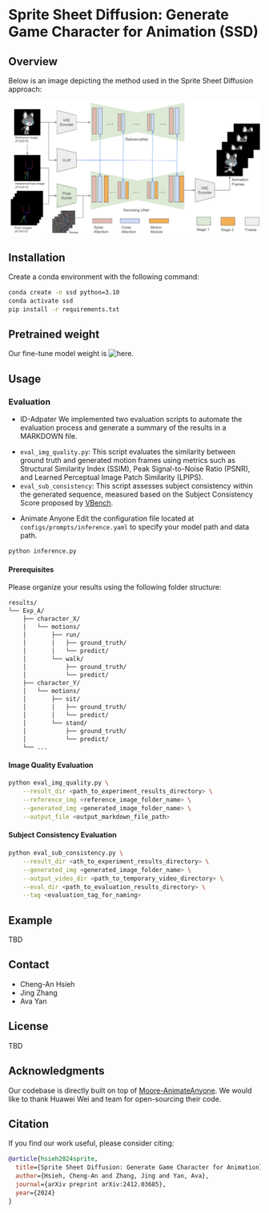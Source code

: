 # Sprite Sheet Diffusion: Generate Game Character for Animation (SSD)

## Overview
Below is an image depicting the method used in the Sprite Sheet Diffusion approach:

![Method Overview](https://github.com/chenganhsieh/spritesheet-diffusion/blob/main/static/images/method.png)

## Installation 
Create a conda environment with the following command:
```bash
conda create -n ssd python=3.10
conda activate ssd
pip install -r requirements.txt
```
## Pretrained weight
Our fine-tune model weight is ![here](https://drive.google.com/drive/folders/1VxbOv5PE441NsNStQlmqbIw0iyY9Mn9L?usp=sharing). 

## Usage

### Evaluation
* ID-Adpater
We implemented two evaluation scripts to automate the evaluation process and generate a summary of the results in a MARKDOWN file.
- `eval_img_quality.py`: This script evaluates the similarity between ground truth and generated motion frames using metrics such as Structural Similarity Index (SSIM), Peak Signal-to-Noise Ratio (PSNR), and Learned Perceptual Image Patch Similarity (LPIPS).
- `eval_sub_consistency`: This script assesses subject consistency within the generated sequence, measured based on the Subject Consistency Score proposed by [VBench](https://github.com/OpenGVLab/VBench).
* Animate Anyone
Edit the configuration file located at `configs/prompts/inference.yaml` to specify your model path and data path.
```bash
python inference.py
```



#### Prerequisites
Please organize your results using the following folder structure:

```
results/
└── Exp_A/
    ├── character_X/
    │   └── motions/
    │       ├── run/
    │       │   ├── ground_truth/
    │       │   └── predict/
    │       └── walk/
    │           ├── ground_truth/
    │           └── predict/
    ├── character_Y/
    │   └── motions/
    │       ├── sit/
    │       │   ├── ground_truth/
    │       │   └── predict/
    │       └── stand/
    │           ├── ground_truth/
    │           └── predict/
    └── ...
```

#### Image Quality Evaluation
```bash
python eval_img_quality.py \
    --result_dir <path_to_experiment_results_directory> \
    --reference_img <reference_image_folder_name> \
    --generated_img <generated_image_folder_name> \
    --output_file <output_markdown_file_path>
```

#### Subject Consistency Evaluation
```bash
python eval_sub_consistency.py \
    --result_dir <ath_to_experiment_results_directory> \
    --generated_img <generated_image_folder_name> \
    --output_video_dir <path_to_temporary_video_directory> \
    --eval_dir <path_to_evaluation_results_directory> \
    --tag <evaluation_tag_for_naming>
```


## Example
TBD

## Contact
* Cheng-An Hsieh
* Jing Zhang
* Ava Yan

## License
TBD

## Acknowledgments
Our codebase is directly built on top of [Moore-AnimateAnyone](https://github.com/MooreThreads/Moore-AnimateAnyone). We would like to thank Huawei Wei and team for open-sourcing their code.

## Citation
If you find our work useful, please consider citing:
```bibtex
@article{hsieh2024sprite,
  title={Sprite Sheet Diffusion: Generate Game Character for Animation},
  author={Hsieh, Cheng-An and Zhang, Jing and Yan, Ava},
  journal={arXiv preprint arXiv:2412.03685},
  year={2024}
}
